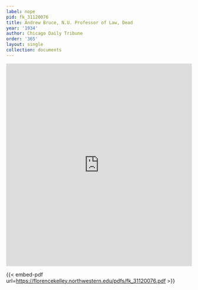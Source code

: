 ```yaml
---
label: nope
pid: fk_31120076
title: Andrew Bruce, N.U. Professor of Law, Dead
year: '1934'
author: Chicago Daily Tribune
order: '365'
layout: single
collection: documents
---
```

<iframe src="https://northwestern.app.box.com/embed/s/y89wgskdn4yjw6iedtdmvkq6at1crj8b?sortColumn=date&view=list" width="100%" height="550" frameborder="0" allowfullscreen webkitallowfullscreen msallowfullscreen></iframe>


{{< embed-pdf url=https://florencekelley.northwestern.edu/pdfs/fk_31120076.pdf >}}